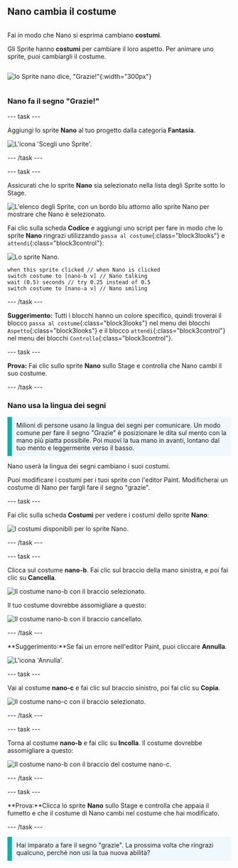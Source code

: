## Nano cambia il costume

<div style="display: flex; flex-wrap: wrap">
<div style="flex-basis: 200px; flex-grow: 1; margin-right: 15px;">

Fai in modo che Nano si esprima cambiano **costumi**.

Gli Sprite hanno **costumi** per cambiare il loro aspetto. Per animare uno sprite, puoi cambiargli il costume.

</div>
<div>

![lo Sprite nano dice, "Grazie!"](images/nano-step-2.png){:width="300px"}

</div>
</div>

### Nano fa il segno "Grazie!"

--- task ---

Aggiungi lo sprite **Nano** al tuo progetto dalla categoria **Fantasia**.

![L'icona 'Scegli uno Sprite'.](images/choose-sprite-menu.png)

--- /task ---

--- task ---

Assicurati che lo sprite **Nano** sia selezionato nella lista degli Sprite sotto lo Stage.

![L'elenco degli Sprite, con un bordo blu attorno allo sprite Nano per mostrare che Nano è selezionato.](images/nano-selected.png)


Fai clic sulla scheda **Codice** e aggiungi uno script per fare in modo che lo sprite **Nano** ringrazi utilizzando `passa al costume`{:class="block3looks"} e `attendi`{:class="block3control"}:

![Lo sprite Nano.](images/nano-sprite.png)

```blocks3
when this sprite clicked // when Nano is clicked
switch costume to [nano-b v] // Nano talking
wait (0.5) seconds // try 0.25 instead of 0.5
switch costume to [nano-a v] // Nano smiling
```
--- /task ---

**Suggerimento:** Tutti i blocchi hanno un colore specifico, quindi troverai il blocco `passa al costume`{:class="block3looks"} nel menu dei blocchi `Aspetto`{:class="block3looks"} e il blocco `attendi`{:class="block3control"} nel menu dei blocchi `Controllo`{:class="block3control"}.

--- task ---

**Prova:** Fai clic sullo sprite **Nano** sullo Stage e controlla che Nano cambi il suo costume.

--- /task ---

### Nano usa la lingua dei segni

<p style="border-left: solid; border-width:10px; border-color: #0faeb0; background-color: aliceblue; padding: 10px;">Milioni di persone usano la lingua dei segni per comunicare. Un modo comune per fare il segno "Grazie" è posizionare le dita sul mento con la mano più piatta possibile. Poi muovi la tua mano in avanti, lontano dal tuo mento e leggermente verso il basso. 
</p>

<!-- Add a video of someone signing -->

Nano userà la lingua dei segni cambiano i suoi costumi.

Puoi modificare i costumi per i tuoi sprite con l'editor Paint. Modificherai un costume di Nano per fargli fare il segno "grazie".

--- task ---

Fai clic sulla scheda **Costumi** per vedere i costumi dello sprite **Nano**:

![I costumi disponibili per lo sprite Nano.](images/nano-costumes.png)

--- /task ---

--- task ---

Clicca sul costume **nano-b**. Fai clic sul braccio della mano sinistra, e poi fai clic su **Cancella**.

![Il costume nano-b con il braccio selezionato.](images/nano-arm-selected.png)

Il tuo costume dovrebbe assomigliare a questo:

![Il costume nano-b con il braccio cancellato.](images/nano-arm-deleted.png)

--- /task ---

**Suggerimento:**Se fai un errore nell'editor Paint, puoi cliccare **Annulla**.

![L'icona 'Annulla'.](images/nano-undo.png)

--- task ---

Vai al costume **nano-c** e fai clic sul braccio sinistro, poi fai clic su **Copia**.

![Il costume nano-c con il braccio selezionato.](images/nano-c-arm-selected.png)

--- /task ---

--- task ---

Torna al costume **nano-b** e fai clic su **Incolla**. Il costume dovrebbe assomigliare a questo:

![Il costume nano-b con il braccio del costume nano-c.](images/nano-b-new-arm.png)

--- /task ---

--- task ---

**Prova:**Clicca lo sprite **Nano** sullo Stage e controlla che appaia il fumetto e che il costume di Nano cambi nel costume che hai modificato.

--- /task ---

<p style="border-left: solid; border-width:10px; border-color: #0faeb0; background-color: aliceblue; padding: 10px;">Hai imparato a fare il segno "grazie". La prossima volta che ringrazi qualcuno, perché non usi la tua nuova abilità?
</p>

